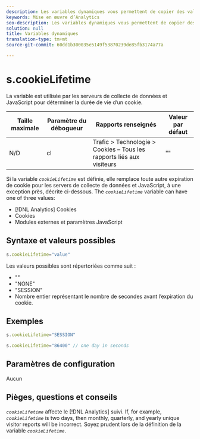 ```yaml
---
description: Les variables dynamiques vous permettent de copier des valeurs d’une variable vers une autre sans entrer les valeurs complètes à plusieurs reprises dans les demandes d’image sur votre site.
keywords: Mise en œuvre d’Analytics
seo-description: Les variables dynamiques vous permettent de copier des valeurs d’une variable vers une autre sans entrer les valeurs complètes à plusieurs reprises dans les demandes d’image sur votre site.
solution: null
title: Variables dynamiques
translation-type: tm+mt
source-git-commit: 60dd1b300035e5149f53870239de85fb3174a77a

---
```



# s.cookieLifetime

La variable est utilisée par les serveurs de collecte de données et JavaScript pour déterminer la durée de vie d’un cookie.

| Taille maximale | Paramètre du débogueur | Rapports renseignés | Valeur par défaut |
|---|---|---|---|
| N/D | cl | Trafic &gt; Technologie &gt; Cookies – Tous les rapports liés aux visiteurs | "" |

Si la variable *`cookieLifetime`* est définie, elle remplace toute autre expiration de cookie pour les servers de collecte de données et JavaScript, à une exception près, décrite ci-dessous. The *`cookieLifetime`* variable can have one of three values:

* [!DNL Analytics] Cookies
* Cookies
* Modules externes et paramètres JavaScript

## Syntaxe et valeurs possibles

```js
s.cookieLifetime="value"
```

Les valeurs possibles sont répertoriées comme suit :

* ""
* "NONE"
* "SESSION"
* Nombre entier représentant le nombre de secondes avant l’expiration du cookie.

## Exemples

```js
s.cookieLifetime="SESSION"
```

```js
s.cookieLifetime="86400" // one day in seconds
```

## Paramètres de configuration

Aucun

## Pièges, questions et conseils

*`cookieLifetime`* affecte le [!DNL Analytics] suivi. If, for example, *`cookieLifetime`* is two days, then monthly, quarterly, and yearly unique visitor reports will be incorrect. Soyez prudent lors de la définition de la variable *`cookieLifetime`*.